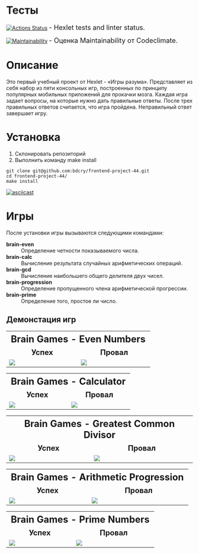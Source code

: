 # Тесты


[![Actions Status](https://github.com/bdcry/frontend-project-44/actions/workflows/hexlet-check.yml/badge.svg)](https://github.com/bdcry/frontend-project-44/actions) <span style="font-size: 18px;"> - Hexlet tests and linter status.</span>


[![Maintainability](https://api.codeclimate.com/v1/badges/b125494e2a1ee018c6b8/maintainability)](https://codeclimate.com/github/bdcry/frontend-project-44/maintainability) <span style="font-size: 18px;"> - Оценка Maintainability от Codeclimate.</span>


# Описание
Это первый учебный проект от Hexlet - «Игры разума».
Представляет из себя набор из пяти консольных игр, построенных по принципу популярных мобильных приложений для прокачки мозга. Каждая игра задает вопросы, на которые нужно дать правильные ответы. После трех правильных ответов считается, что игра пройдена. Неправильный ответ завершает игру.

# Установка
<ol>
    <li>Склонировать репозиторий</li>
    <li>Выполнить команду make install</li>
</ol>

```
git clone git@github.com:bdcry/frontend-project-44.git
cd frontend-project-44/
make install
```

[![asciicast](https://asciinema.org/a/o6SI5GvLClvwakHLJXq0XQXMA.svg)](https://asciinema.org/a/o6SI5GvLClvwakHLJXq0XQXMA)
<p id="game-description" ></p>

# Игры
После установки игры вызываются следующими командами:
<dl>
    <dt style="font-weight: bold;">brain-even</dt><dd>Определение четности показываемого числа.</dd>
    <dt style="font-weight: bold;">brain-calc</dt><dd>Вычисление результата случайных арифметических операций.</dd>
    <dt style="font-weight: bold;">brain-gcd</dt><dd>Вычисление наибольшего общего делителя двух чисел.</dd>
    <dt style="font-weight: bold;">brain-progression</dt><dd>Определение пропущенного члена арифметической прогрессии.</dd>
    <dt style="font-weight: bold;">brain-prime</dt><dd>Определение того, простое ли число.</dd>
</dl>

## Демонстация игр

<table style="width: 100%;">
    <tr>
        <th style="width: 100%;font-size: 25px;font-weight: bold;text-align: center;" colspan="2">Brain Games - Even Numbers</th>
    </tr>
    <tr>
        <td style="width: 50%;font-size: 20px;font-weight: bold;text-align: center;">Успех</td>
        <td style="width: 50%;font-size: 20px;font-weight: bold;text-align: center;">Провал</td>
    </tr>
    <tr>
        <td style="width: 50%;">
            <a href="https://asciinema.org/a/yOULn6mAH0TlfXDBP6aXGbts4" target="_blank"><img src="https://asciinema.org/a/yOULn6mAH0TlfXDBP6aXGbts4.svg" /></a>
        </td>
        <td style="width: 50%;">
            <a href="https://asciinema.org/a/euLUmSqywbIjzfEQ7WyqT3Hz3" target="_blank"><img src="https://asciinema.org/a/euLUmSqywbIjzfEQ7WyqT3Hz3.svg" /></a>
        </td>
    </tr>
</table>

<table style="width: 100%;">
    <tr>
        <th style="width: 100%;font-size: 25px;font-weight: bold;text-align: center;" colspan="2">Brain Games - Calculator</th>
    </tr>
    <tr style="width: 50%;font-size: 20px;font-weight: bold;text-align: center;">
        <td>Успех</td>
        <td>Провал</td>
    </tr>
    <tr>
        <td style="width: 50%;">
            <a href="https://asciinema.org/a/xDkmSXjbAgqirCog21eMoEIfV" target="_blank"><img src="https://asciinema.org/a/xDkmSXjbAgqirCog21eMoEIfV.svg" /></a>
        </td>
        <td style="width: 50%;">
            <a href="https://asciinema.org/a/YHFVavSyGK5AgqdgsDNDylofZ" target="_blank"><img src="https://asciinema.org/a/YHFVavSyGK5AgqdgsDNDylofZ.svg" /></a>
        </td>
    </tr>
</table>

<table style="width: 100%;">
    <tr>
        <th style="width: 100%;font-size: 25px;font-weight: bold;text-align: center;" colspan="2">Brain Games - Greatest Common Divisor</th>
    </tr>
    <tr style="width: 50%;font-size: 20px;font-weight: bold;text-align: center;">
        <td>Успех</td>
        <td>Провал</td>
    </tr>
    <tr>
        <td>
            <a href="https://asciinema.org/a/0sTvTnqYQySAmunWlOyaHJ2DF" target="_blank"><img src="https://asciinema.org/a/0sTvTnqYQySAmunWlOyaHJ2DF.svg" /></a>
        </td>
        <td>
            <a href="https://asciinema.org/a/0CkRuymPJHYbslo8y3s8eZZ6Y" target="_blank"><img src="https://asciinema.org/a/0CkRuymPJHYbslo8y3s8eZZ6Y.svg" /></a>
        </td>
    </tr>
</table>

<table style="width: 100%;">
    <tr>
        <th style="width: 100%;font-size: 25px;font-weight: bold;text-align: center;" colspan="2">Brain Games - Arithmetic Progression</th>
    </tr>
    <tr style="width: 50%;font-size: 20px;font-weight: bold;text-align: center;">
        <td>Успех</td>
        <td>Провал</td>
    </tr>
    <tr>
        <td>
            <a href="https://asciinema.org/a/ubtrimWLmYM9419mzTdJOPjEe" target="_blank"><img src="https://asciinema.org/a/ubtrimWLmYM9419mzTdJOPjEe.svg" /></a>
        </td>
        <td>
            <a href="https://asciinema.org/a/mORdxRy8ydcFQqlWs6JIXEHBZ" target="_blank"><img src="https://asciinema.org/a/mORdxRy8ydcFQqlWs6JIXEHBZ.svg" /></a>
        </td>
    </tr>
</table>

<table style="width: 100%;">
    <tr>
        <th style="width: 100%;font-size: 25px;font-weight: bold;text-align: center;" colspan="2">Brain Games - Prime Numbers</th>
    </tr>
    <tr style="width: 50%;font-size: 20px;font-weight: bold;text-align: center;">
        <td>Успех</td>
        <td>Провал</td>
    </tr>
    <tr>
        <td>
            <a href="https://asciinema.org/a/nUWktccgA7JhyYMIhwN6ZGPgI" target="_blank"><img src="https://asciinema.org/a/nUWktccgA7JhyYMIhwN6ZGPgI.svg" /></a>
        </td>
        <td>
            <a href="https://asciinema.org/a/wByge18ZcFFwPXst3t4fISFVe" target="_blank"><img src="https://asciinema.org/a/wByge18ZcFFwPXst3t4fISFVe.svg" /></a>
        </td>
    </tr>
</table>